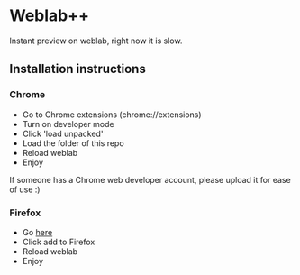 # Weblab++
Instant preview on weblab, right now it is slow. 

## Installation instructions
### Chrome
* Go to Chrome extensions (chrome://extensions)
* Turn on developer mode
* Click 'load unpacked'
* Load the folder of this repo
* Reload weblab
* Enjoy

If someone has a Chrome web developer account, please upload it for ease of use :)

### Firefox
* Go [here](https://addons.mozilla.org/en-US/firefox/addon/weblab/)
* Click add to Firefox
* Reload weblab
* Enjoy